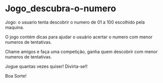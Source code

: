# Jogo_descubra-o-numero

Jogo: o usuario tenta descobrir o numero de 01 a 100 escolhido pela maquina.

O jogo contém dicas para ajudar o usuário acertar o numero com menor numeros de tentativas.

Chame amigos e faça uma competição, ganha quem descobrir com menor numeros de tentativas.

Jogue quantas vezes quiser! Divirta-se!!

Boa Sorte!


